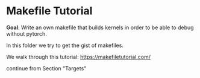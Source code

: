 # Makefile Tutorial

**Goal**: Write an own makefile that builds kernels in order to be able to debug without pytorch.

In this folder we try to get the gist of makefiles.

We walk through this tutorial:
<https://makefiletutorial.com/>

continue from Section "Targets"
